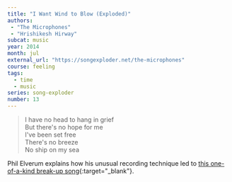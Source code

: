 ```yaml
---
title: "I Want Wind to Blow (Exploded)"
authors:
 - "The Microphones"
 - "Hrishikesh Hirway"
subcat: music
year: 2014
month: jul
external_url: "https://songexploder.net/the-microphones"
course: feeling
tags:
  - time
  - music
series: song-exploder
number: 13
---
```


> I have no head to hang in grief  
But there's no hope for me  
I've been set free  
There's no breeze  
No ship on my sea

Phil Elverum explains how his unusual recording technique led to [this one-of-a-kind break-up song](https://youtu.be/5gRvQtw0Rwo){:target="_blank"}.
